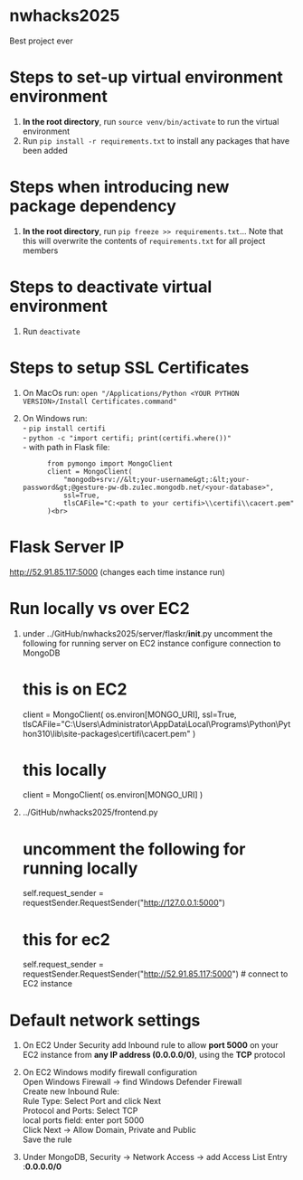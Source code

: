 # nwhacks2025
Best project ever

# Steps to set-up virtual environment environment
1. **In the root directory**, run `source venv/bin/activate` to run the virtual environment
2. Run `pip install -r requirements.txt` to install any packages that have been added

# Steps when introducing new package dependency
1. **In the root directory**, run `pip freeze >> requirements.txt`... Note that this will overwrite the contents of `requirements.txt` for all project members

# Steps to deactivate virtual environment
1. Run `deactivate`

# Steps to setup SSL Certificates
1. On MacOs run: `open "/Applications/Python <YOUR PYTHON VERSION>/Install Certificates.command"`<br>
2. On Windows run:<br>
       - `pip install certifi`<br>
       - `python -c "import certifi; print(certifi.where())"`<br>
       - with path in Flask file:<br>

             from pymongo import MongoClient
             client = MongoClient(
                 "mongodb+srv://&lt;your-username&gt;:&lt;your-password&gt;@gesture-pw-db.zu1ec.mongodb.net/<your-database>",
                 ssl=True,
                 tlsCAFile="C:<path to your certifi>\\certifi\\cacert.pem"
             )<br>

# Flask Server IP
http://52.91.85.117:5000 (changes each time instance run)

# Run locally vs over EC2
1. under ../GitHub/nwhacks2025/server/flaskr/__init__.py
   uncomment the following for running server on EC2 instance 
    configure connection to MongoDB
    # this is on EC2
    client = MongoClient(
        os.environ[MONGO_URI],
        ssl=True,
        tlsCAFile="C:\\Users\\Administrator\\AppData\\Local\\Programs\\Python\\Python310\\lib\\site-packages\\certifi\\cacert.pem"
    )

    # this locally
    client = MongoClient(
    os.environ[MONGO_URI]
    )

2. ../GitHub/nwhacks2025/frontend.py
   # uncomment the following for running locally
   self.request_sender = requestSender.RequestSender("http://127.0.0.1:5000")

   # this for ec2
   self.request_sender = requestSender.RequestSender("http://52.91.85.117:5000")    # connect to EC2 instance

# Default network settings
1. On EC2 Under Security add Inbound rule to allow **port 5000** on your EC2 instance from **any IP address (0.0.0.0/0)**, using the **TCP** protocol<br>
2. On EC2 Windows modify firewall configuration<br>
          Open Windows Firewall -> find Windows Defender Firewall<br>
          Create new Inbound Rule:<br>
                 Rule Type: Select Port and click Next<br>
                 Protocol and Ports: Select TCP<br>
                 local ports field: enter port 5000<br>
                 Click Next -> Allow Domain, Private and Public<br>
                 Save the rule<br>
          
4. Under MongoDB, Security -> Network Access -> add Access List Entry :**0.0.0.0/0**
